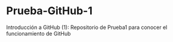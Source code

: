 # Prueba-GitHub-1
Introducción a GitHub (1): Repositorio de Prueba1 para conocer el funcionamiento de GitHub
